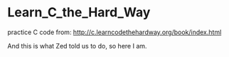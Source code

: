 # Learn_C_the_Hard_Way
practice C code from:
http://c.learncodethehardway.org/book/index.html

And this is what Zed told us to do,
so here I am.

